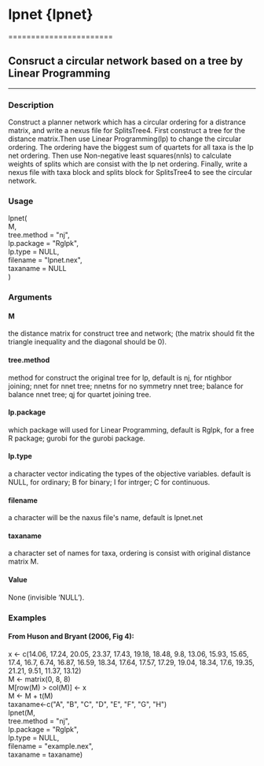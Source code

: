 # lpnet {lpnet}
=======================
## Consruct a circular network based on a tree by Linear Programming
----------------------------------------------------------------------
### Description
Construct a planner network which has a circular ordering for a distrance matrix, and write a nexus file for SplitsTree4. First construct a tree for the distance matrix.Then use Linear Programming(lp) to change the circular ordering. The ordering have the biggest sum of quartets for all taxa is the lp net ordering. Then use Non-negative least squares(nnls) to calculate weights of splits which are consist with the lp net ordering. Finally, write a nexus file with taxa block and splits block for SplitsTree4 to see the circular network.

### Usage
lpnet(<br>
  M,<br>
  tree.method = "nj",<br>
  lp.package = "Rglpk",<br>
  lp.type = NULL,<br>
  filename = "lpnet.nex",<br>
  taxaname = NULL<br>
)

### Arguments
#### M	
the distance matrix for construct tree and network; (the matrix should fit the triangle inequality and the diagonal should be 0).

#### tree.method	
method for construct the original tree for lp, default is nj, for ntighbor joining; nnet for nnet tree; nnetns for no symmetry nnet tree; balance for balance nnet tree; qj for quartet joining tree.

#### lp.package	
which package will used for Linear Programming, default is Rglpk, for a free R package; gurobi for the gurobi package.

#### lp.type	
a character vector indicating the types of the objective variables. default is NULL, for ordinary; B for binary; I for intrger; C for continuous.

#### filename	
a character will be the naxus file's name, default is lpnet.net

#### taxaname	
a character set of names for taxa, ordering is consist with original distance matrix M.

#### Value
None (invisible ‘NULL’).

### Examples
#### From Huson and Bryant (2006, Fig 4):
x <- c(14.06, 17.24, 20.05, 23.37, 17.43, 19.18, 18.48, 9.8, 13.06, 15.93, 15.65,
       17.4, 16.7, 6.74, 16.87, 16.59, 18.34, 17.64, 17.57, 17.29, 19.04, 18.34,
       17.6, 19.35, 21.21, 9.51, 11.37, 13.12)<br>
M <- matrix(0, 8, 8)<br>
M[row(M) > col(M)] <- x<br>
M <- M + t(M)<br>
taxaname<-c("A", "B", "C", "D", "E", "F", "G", "H")<br>
lpnet(M,<br>
      tree.method = "nj",<br>
      lp.package = "Rglpk",<br>
      lp.type = NULL,<br>
      filename = "example.nex",<br>
      taxaname = taxaname)
